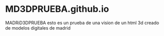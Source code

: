 # MD3DPRUEBA.github.io
MADRiD3DPRUEBA
esto es un prueba de una vision de un html 3d creado de modelos digitales de madrid 
